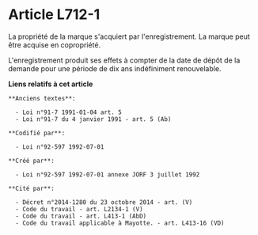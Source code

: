 # Article L712-1

La propriété de la marque s'acquiert par l'enregistrement. La marque peut être acquise en copropriété.

L'enregistrement produit ses effets à compter de la date de dépôt de la demande pour une période de dix ans indéfiniment
renouvelable.

**Liens relatifs à cet article**

	**Anciens textes**:

	  - Loi n°91-7 1991-01-04 art. 5
	  - Loi n°91-7 du 4 janvier 1991 - art. 5 (Ab)

	**Codifié par**:

	  - Loi n°92-597 1992-07-01

	**Créé par**:

	  - Loi n°92-597 1992-07-01 annexe JORF 3 juillet 1992

	**Cité par**:

	  - Décret n°2014-1280 du 23 octobre 2014 - art. (V)
	  - Code du travail - art. L2134-1 (V)
	  - Code du travail - art. L413-1 (AbD)
	  - Code du travail applicable à Mayotte. - art. L413-16 (VD)
